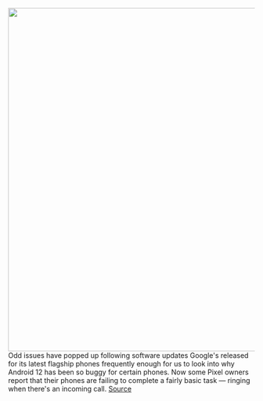 <img src='https://cdn.vox-cdn.com/thumbor/FKoIkm6XO8G6Lk_6A4xBj_Q192A=/0x0:2040x1360/1200x800/filters:focal(857x517:1183x843)/cdn.vox-cdn.com/uploads/chorus_image/image/70764597/akrales_211020_4802_0403.0.jpg' width='700px' /><br/>
Odd issues have popped up following software updates Google's released for its latest flagship phones frequently enough for us to look into why Android 12 has been so buggy for certain phones. Now some Pixel owners report that their phones are failing to complete a fairly basic task — ringing when there's an incoming call.
<a href='https://www.theverge.com/2022/4/18/23030139/pixel-6-phone-calls-straight-to-voicemail-declined-bug'> Source <a/>